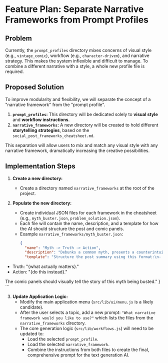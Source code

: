 # Feature Plan: Separate Narrative Frameworks from Prompt Profiles

## Problem

Currently, the `prompt_profiles` directory mixes concerns of visual style (e.g., `vintage_comic`), workflow (e.g., `character-driven`), and narrative strategy. This makes the system inflexible and difficult to manage. To combine a different narrative with a style, a whole new profile file is required.

## Proposed Solution

To improve modularity and flexibility, we will separate the concept of a "narrative framework" from the "prompt profile".

1.  **`prompt_profiles`:** This directory will be dedicated solely to **visual style** and **workflow instructions**.
2.  **`narrative_frameworks`:** A new directory will be created to hold different **storytelling strategies**, based on the `social_post_frameworks_cheatsheet.md`.

This separation will allow users to mix and match any visual style with any narrative framework, dramatically increasing the creative possibilities.

## Implementation Steps

1.  **Create a new directory:**
    - Create a directory named `narrative_frameworks` at the root of the project.

2.  **Populate the new directory:**
    - Create individual JSON files for each framework in the cheatsheet (e.g., `myth_buster.json`, `problem_solution.json`).
    - Each file will contain the name, description, and a template for how the AI should structure the post and comic panels.
    - Example `narrative_frameworks/myth_buster.json`:
      ```json
      {
        "name": "Myth -> Truth -> Action",
        "description": "Debunks a common myth, presents a counterintuitive truth, and provides a clear action.",
        "template": "Structure the post summary using this format:\n- Myth: \"{popular belief}.\"
- Truth: \"{what actually matters}.\"
- Action: \"{do this instead}.\"

The comic panels should visually tell the story of this myth being busted."
      }
      ```

3.  **Update Application Logic:**
    - Modify the main application menu (`src/lib/ui/menu.js` is a likely candidate).
    - After the user selects a topic, add a new prompt: `"What narrative framework would you like to use?"` which lists the files from the `narrative_frameworks` directory.
    - The core generation logic (`src/lib/workflows.js`) will need to be updated to:
        - Load the selected `prompt_profile`.
        - Load the selected `narrative_framework`.
        - Combine the instructions from both files to create the final, comprehensive prompt for the text generation AI.

